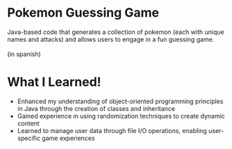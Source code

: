# Pokemon Guessing Game 


Java-based code that generates a collection of pokemon (each with unique names and attacks) and allows users to engage in a fun guessing game. <br> <br>
(in spanish)

# What I Learned!

* Enhanced my understanding of object-oriented programming principles in Java through the creation of classes and inheritance
* Gained experience in using randomization techniques to create dynamic content
* Learned to manage user data through file I/O operations, enabling user-specific game experiences
